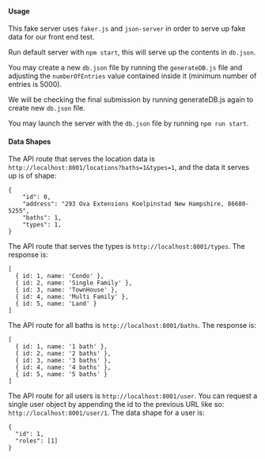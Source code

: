 #### Usage
This fake server uses `faker.js` and `json-server` in order to serve up fake data for our front end test.

Run default server with `npm start`, this will serve up the contents in `db.json`.

You may create a new `db.json` file by running the `generateDB.js` file and adjusting the `numberOfEntries` value contained inside it (minimum number of entries is 5000).

We will be checking the final submission by running generateDB.js again to create new `db.json` file.

You may launch the server with the `db.json` file by running `npm run start`.

#### Data Shapes

The API route that serves the location data is `http://localhost:8001/locations?baths=1&types=1`, and the data it serves up is of shape:
```
{
    "id": 0,
    "address": "293 Ova Extensions Koelpinstad New Hampshire, 86680-5255",
    "baths": 1,
    "types": 1,
}
```

The API route that serves the types is `http://localhost:8001/types`.  The response is:
```
[
  { id: 1, name: 'Condo' }, 
  { id: 2, name: 'Single Family' }, 
  { id: 3, name: 'TownHouse' },
  { id: 4, name: 'Multi Family' },
  { id: 5, name: 'Land' }
]
```

The API route for all baths is `http://localhost:8001/baths`.  The response is:
```
[
  { id: 1, name: '1 bath' }, 
  { id: 2, name: '2 baths' }, 
  { id: 3, name: '3 baths' },
  { id: 4, name: '4 baths' },
  { id: 5, name: '5 baths' }
]
```

The API route for all users is `http://localhost:8001/user`.  You can request a single user object by appending the id to the previous URL like so: `http://localhost:8001/user/1`.  The data shape for a user is:
```
{
  "id": 1,
  "roles": [1]
}
```
